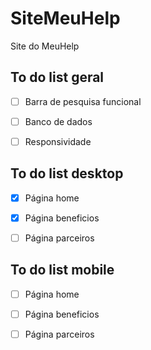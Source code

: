 # SiteMeuHelp
Site do MeuHelp

## To do list geral

* [ ] Barra de pesquisa funcional

* [ ] Banco de dados

* [ ] Responsividade
  
## To do list desktop

* [x] Página home 

* [x] Página beneficios

* [ ] Página parceiros

## To do list mobile

* [ ] Página home 

* [ ] Página beneficios

* [ ] Página parceiros